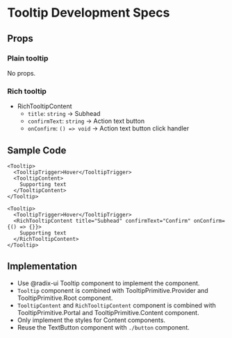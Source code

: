 # Tooltip Development Specs

## Props

### Plain tooltip

No props.

### Rich tooltip

- RichTooltipContent
  - `title`: `string` -> Subhead
  - `confirmText`: `string` -> Action text button
  - `onConfirm`: `() => void` -> Action text button click handler

## Sample Code

```tsx
<Tooltip>
  <TooltipTrigger>Hover</TooltipTrigger>
  <TooltipContent>
    Supporting text
  </TooltipContent>
</Tooltip>

<Tooltip>
  <TooltipTrigger>Hover</TooltipTrigger>
  <RichTooltipContent title="Subhead" confirmText="Confirm" onConfirm={() => {}}>
    Supporting text
  </RichTooltipContent>
</Tooltip>
```

## Implementation

- Use @radix-ui Tooltip component to implement the component.
- `Tooltip` component is combined with TooltipPrimitive.Provider and TooltipPrimitive.Root component.
- `TooltipContent` and `RichTooltipContent` component is combined with TooltipPrimitive.Portal and TooltipPrimitive.Content component.
- Only implement the styles for Content components.
- Reuse the TextButton component with `./button` component.